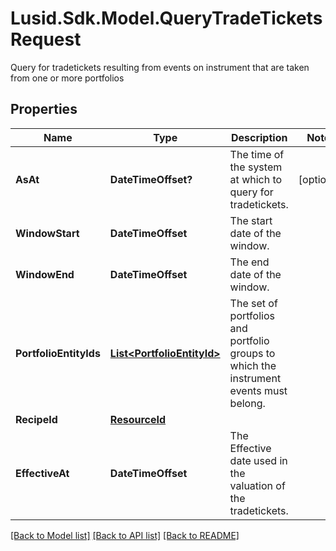# Lusid.Sdk.Model.QueryTradeTicketsRequest
Query for tradetickets resulting from events on instrument that are taken from one or more portfolios

## Properties

Name | Type | Description | Notes
------------ | ------------- | ------------- | -------------
**AsAt** | **DateTimeOffset?** | The time of the system at which to query for tradetickets. | [optional] 
**WindowStart** | **DateTimeOffset** | The start date of the window. | 
**WindowEnd** | **DateTimeOffset** | The end date of the window. | 
**PortfolioEntityIds** | [**List&lt;PortfolioEntityId&gt;**](PortfolioEntityId.md) | The set of portfolios and portfolio groups to which the instrument events must belong. | 
**RecipeId** | [**ResourceId**](ResourceId.md) |  | 
**EffectiveAt** | **DateTimeOffset** | The Effective date used in the valuation of the tradetickets. | 

[[Back to Model list]](../README.md#documentation-for-models) [[Back to API list]](../README.md#documentation-for-api-endpoints) [[Back to README]](../README.md)

